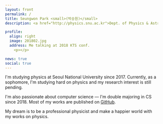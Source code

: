 ```yaml
---
layout: front
permalink: /
title: Seungwon Park <small>(박승원)</small>
description: <a href="http://physics.snu.ac.kr">Dept. of Physics & Astronomy</a>, <a href="http://en.snu.ac.kr">Seoul National University</a>. <br> 서울대학교 물리천문학부.

profile:
  align: right
  image: 201802.jpg
  address: Me talking at 2018 KTS conf.
    <p></p>

news: true
social: true
---
```


I'm studying physics at Seoul National University since 2017.
Currently, as a sophomore, I'm studying hard on physics and my research interest is still pending.

I'm also passionate about computer science — I'm double majoring in CS since 2018.
Most of my works are published on [GitHub](https://github.com/seungwonpark).

My dream is to be a professional physicist and make a happier world with my works on physics.
